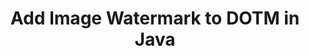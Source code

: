 ---
############################# Static ############################
layout: "autogen"
draft: false
path: "watermark/java/add/image/dotm/"
otherformats: PDF WORD EXCEL IMAGE VISIO DOC DOT DOCX DOCM DOTX RTF TXT XLSX XLSM XLTM XLT XLTX XLS XLSB XLAM SXC PPTX PPTM PPSX PPSM POTM POT POTX PPT PPS ODT BMP GIF JPEG JP2 PNG TIFF WEBP VSD VDX VSDX VSTX VSX VSSX VSDM VSSM VSTM VTX VDW VSS VST

############################# Head ############################
head_title: "Add Image Watermark to DOTM in Java"
head_description: "Java library to add image watermark to DOTM file in Java & J2SE applications using GroupDocs.Watermark APIs for Java."

############################# Header ############################
title: "Add Image Watermark to DOTM in Java"
description: "Adding image watermark to DOTM file in Java & J2SE applications. Add BMP, PNG, GIF & JPEG image watermarks to the documents. Also manage the watermark size, alignment, rotation angle and position of the watermark on the document pages, as you may need."

############################# SubMenu ############################
submenu:
    enable: true

############################# About ############################
about:
    enable: true
    title: "GroupDocs.Watermark for Java API"
    content: |
        GroupDocs.Watermark for Java is a complete watermarks management solution for Java applications. Developers can quickly perform watermarks manipulation operations like; add, edit, search and delete different types of watermarks from within documents of all popular file formats. It supports working with text and image watermarks in a variety of documents including PDF, Microsoft Word, Excel, PowerPoint, Visio, Email and image formats.
        
        GroupDocs.Watermark APIs are well supported on all major operating systems and Java versions including J2SE 7.0 (1.7), J2SE 8.0 (1.8) and Java 10.

############################# Steps ############################
steps:
    enable: true
    title_left: "Add Image Watermark to DOTM File in Java"
    content_left: |
        [GroupDocs.Watermark](https://products.groupdocs.com/watermark/java/) makes it easy for Java developers to add image (BMP, PNG, GIF or JPEG) watermarks in their applications by implementing a few easy steps.

        *   Instantiate **Watermarker** with input DOTM document.
        *   Use image watermark path as constructor parameter of **ImageWatermark** class.
        *   Set watermark properties (size, alignment, color etc).
        *   Add watermark to the watermarker and generate output document.
        
    title_right: "System Requirements"
    content_right: |
        Before executing the code example below, please make sure that you have the following prerequisites installled on your system.

        *   Operating Systems: Microsoft Windows, Linux, MacOS
        *   Development Environments: NetBeans, IntelliJ IDEA, Eclipse
        *   Frameworks: Java 7 (1.7) and above
        *   Download the latest version of GroupDocs.Watermark for Java from [Maven](https://repository.groupdocs.com/webapp/#/artifacts/browse/tree/General/repo/com/groupdocs/groupdocs-watermark)
        
    code: |
        ```cs
        // Add image watermark to DOTM in Java applications
        // Instantiate Watermarker with input DOTM document
        Watermarker watermarker = new Watermarker(input.dotm)
        
        // Use image watermark path as constructor parameter of ImageWatermark class
        ImageWatermark watermark = new ImageWatermark(watermark.png)
        
        // Set watermark properties (width, height, alignment)
        watermark.Width = 140;
        watermark.Height = 140;
        watermark.HorizontalAlignment = HorizontalAlignment.Center;
        watermark.VerticalAlignment = VerticalAlignment.Center;

        //Add watermark to the watermarker and generate output document
        watermarker.add(watermark);
        watermarker.save(output.dotm);

        watermark.close();
        watermarker.close();
        ```        

demos:
    enable: true
        

about_formats:
    enable: true


more_formats:
    enable: true


back_to_top:
    enable: true
---